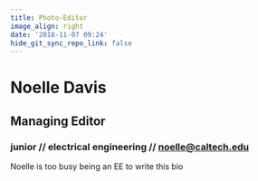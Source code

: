 ```yaml
---
title: Photo-Editor
image_align: right
date: '2018-11-07 09:24'
hide_git_sync_repo_link: false
---
```


# Noelle Davis
## Managing Editor

### junior // electrical engineering // [noelle@caltech.edu](mailto:noelle@caltech.edu)

Noelle is too busy being an EE to write this bio